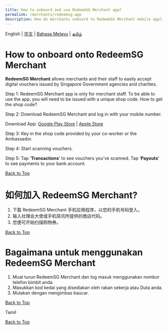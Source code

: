 ```yaml
---
title: How to onboard and use RedeemSG Merchant app?
permalink: /merchants/redeemsg-app
description: How do merchants onboard to RedeemSG Merchant mobile application?
---
```

English | [华文](#ichinese) | [Bahasa Melayu](#imalay) | [தமிழ்](#itamil)
<a id="pagetop"></a>
<a id="ienglish"></a>
# How to onboard onto RedeemSG Merchant
**RedeemSG Merchant** allows merchants and their staff to easily accept digital vouchers issued by Singapore Government agencies and charities.

Step 1: RedeemSG Merchant app is only for merchant staff. To be able to use the app, you will need to be issued with a unique shop code. How to get the shop code?

Step 2: Download RedeemSG Merchant and log in with your mobile number.

Download App:  [Google Play Store](https://play.google.com/store/apps/details?id=sg.gov.redeem) | [Apple Store](https://apps.apple.com/sg/app/redeemsg/id1512326240)

Step 3: Key in the shop code provided by your co-worker or the Ambassador.

Step 4: Start scanning vouchers.

Step 5: Tap ‘**Transactions**’ to see vouchers you’ve scanned. Tap ‘**Payouts**’ to see payments to your bank account.

[Back to Top](#pagetop)
<a id="ichinese"></a>
# 如何加入 RedeemSG Merchant?
1. 下载 RedeemSG Merchant 手机应用程序，以您的手机号码登入。
2. 输入社理会大使或手机简讯所提供的商店代码。
3. 您便可开始扫描购物券。

[Back to Top](#pagetop)
<a id="imalay"></a>
# Bagaimana untuk menggunakan RedeemSG Merchant
1. Muat turun RedeemSG Merchant dan log masuk menggunakan nombor telefon bimbit anda.
2. Masukkan kod kedai yang disediakan oleh rakan sekerja atau Duta anda.
3. Mulakan dengan mengimbas baucar.

[Back to Top](#pagetop)
<a id="itamil"></a>

Tamil

[Back to Top](#pagetop)
